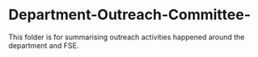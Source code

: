 # Department-Outreach-Committee-

This folder is for summarising outreach activities happened around the department and FSE.


